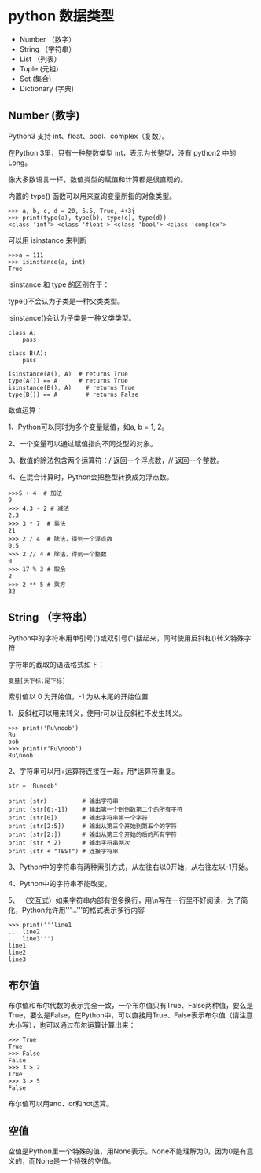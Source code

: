 # python 数据类型

<ul>
<li> Number （数字）</li>
<li> String （字符串）</li>
<li> List  （列表）</li>
<li> Tuple  (元祖)</li>
<li> Set  (集合)</li>
<li> Dictionary  (字典)</li>
</ul>


## Number (数字)

Python3 支持 int、float、bool、complex（复数）。

在Python 3里，只有一种整数类型 int，表示为长整型，没有 python2 中的 Long。

像大多数语言一样，数值类型的赋值和计算都是很直观的。

内置的 type() 函数可以用来查询变量所指的对象类型。

	>>> a, b, c, d = 20, 5.5, True, 4+3j
	>>> print(type(a), type(b), type(c), type(d))
	<class 'int'> <class 'float'> <class 'bool'> <class 'complex'>

可以用 isinstance 来判断

	>>>a = 111
	>>> isinstance(a, int)
	True

isinstance 和 type 的区别在于：

type()不会认为子类是一种父类类型。

isinstance()会认为子类是一种父类类型。

	class A:
	    pass
	
	class B(A):
	    pass
	
	isinstance(A(), A)  # returns True
	type(A()) == A      # returns True
	isinstance(B(), A)    # returns True
	type(B()) == A        # returns False

数值运算：

1、Python可以同时为多个变量赋值，如a, b = 1, 2。

2、一个变量可以通过赋值指向不同类型的对象。

3、数值的除法包含两个运算符：/ 返回一个浮点数，// 返回一个整数。

4、在混合计算时，Python会把整型转换成为浮点数。

	>>>5 + 4  # 加法
	9
	>>> 4.3 - 2 # 减法
	2.3
	>>> 3 * 7  # 乘法
	21
	>>> 2 / 4  # 除法，得到一个浮点数
	0.5
	>>> 2 // 4 # 除法，得到一个整数
	0
	>>> 17 % 3 # 取余 
	2
	>>> 2 ** 5 # 乘方
	32


## String （字符串）

Python中的字符串用单引号(')或双引号(")括起来，同时使用反斜杠(\)转义特殊字符

字符串的截取的语法格式如下：

	变量[头下标:尾下标]

索引值以 0 为开始值，-1 为从末尾的开始位置

1、反斜杠可以用来转义，使用r可以让反斜杠不发生转义。

	>>> print('Ru\noob')
	Ru
	oob
	>>> print(r'Ru\noob')
	Ru\noob

2、字符串可以用+运算符连接在一起，用*运算符重复。

	str = 'Runoob'
	 
	print (str)          # 输出字符串
	print (str[0:-1])    # 输出第一个到倒数第二个的所有字符
	print (str[0])       # 输出字符串第一个字符
	print (str[2:5])     # 输出从第三个开始到第五个的字符
	print (str[2:])      # 输出从第三个开始的后的所有字符
	print (str * 2)      # 输出字符串两次
	print (str + "TEST") # 连接字符串

3、Python中的字符串有两种索引方式，从左往右以0开始，从右往左以-1开始。

4、Python中的字符串不能改变。

5、 （交互式）如果字符串内部有很多换行，用\n写在一行里不好阅读，为了简化，Python允许用'''...'''的格式表示多行内容

	>>> print('''line1
	... line2
	... line3''')
	line1
	line2
	line3

## 布尔值

布尔值和布尔代数的表示完全一致，一个布尔值只有True、False两种值，要么是True，要么是False，在Python中，可以直接用True、False表示布尔值（请注意大小写），也可以通过布尔运算计算出来：

	>>> True
	True
	>>> False
	False
	>>> 3 > 2
	True
	>>> 3 > 5
	False

布尔值可以用and、or和not运算。

## 空值

空值是Python里一个特殊的值，用None表示。None不能理解为0，因为0是有意义的，而None是一个特殊的空值。



	
